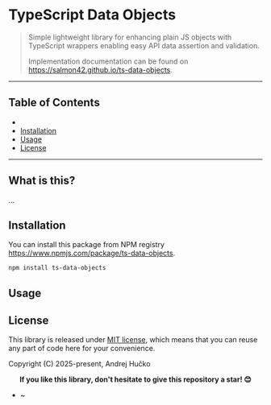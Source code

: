# TypeScript Data Objects
> Simple lightweight library for enhancing plain JS objects with TypeScript wrappers enabling easy API data assertion and validation.
>
> Implementation documentation can be found on https://salmon42.github.io/ts-data-objects.
---

## Table of Contents
*
* [Installation](#installation)
* [Usage](#usage)
* [License](#license)

---

## What is this?
...


## Installation
You can install this package from NPM registry https://www.npmjs.com/package/ts-data-objects.

```bash
npm install ts-data-objects
```


## Usage



## License
This library is released under [MIT license](https://opensource.org/license/MIT), which means that you can reuse any part of code here for your convenience.

Copyright (C) 2025-present, Andrej Hučko

<p align="center">
<b>If you like this library, don't hesitate to give this repository a star! 😊</b>
</p>


* ~


